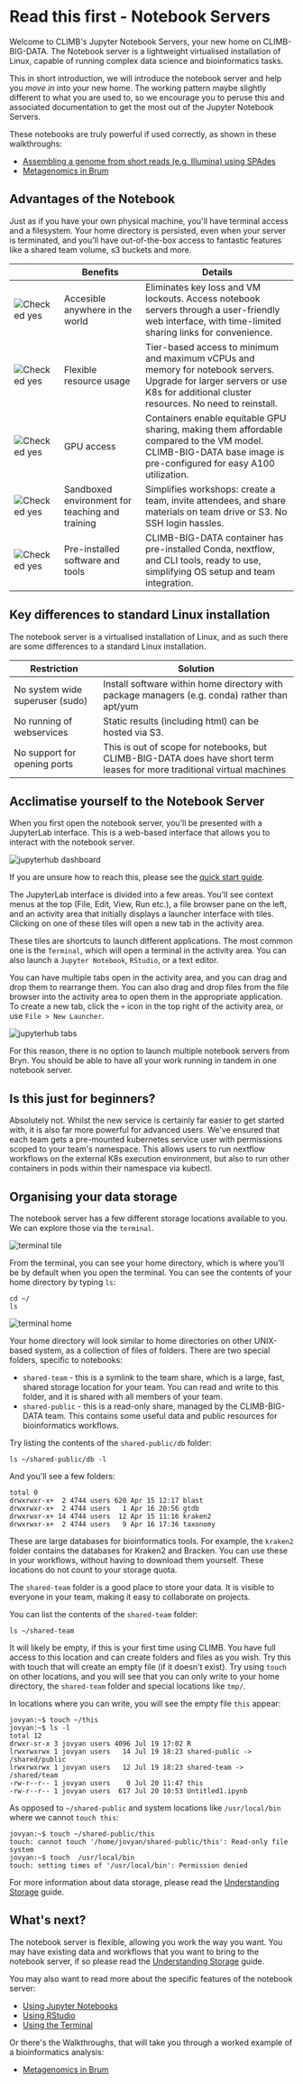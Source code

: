 # Read this first - Notebook Servers

Welcome to CLIMB's Jupyter Notebook Servers, your new home on CLIMB-BIG-DATA. 
The Notebook server is a lightweight virtualised installation of Linux, capable of running complex data science and bioinformatics tasks.

This in short introduction, we will introduce the notebook server and help you *move in* into your new home. The working pattern maybe slightly different to what you are used to, so we encourage you to peruse this and associated documentation to get the most out of the Jupyter Notebook Servers. 

These notebooks are truly powerful if used correctly, as shown in these walkthroughs:

* [Assembling a genome from short reads (e.g. Illumina) using SPAdes](../walkthroughs/genome-assembly/spades.md)
* [Metagenomics in Brum](../walkthroughs/metagenomics-tutorial.md)

## Advantages of the Notebook 

Just as if you have your own physical machine, you'll have terminal access and a filesystem. Your home directory is persisted, even when your server is terminated, and you'll have out-of-the-box access to fantastic features like a shared team volume, s3 buckets and more.

|   | Benefits                                             | Details                                                                                                                                                                       |
|---|------------------------------------------------------|-------------------------------------------------------------------------------------------------------------------------------------------------------------------------------|
|  ![Checked yes](../img/checked.png) | Accesible anywhere in the world  | Eliminates key loss and VM lockouts. Access notebook servers through a user-friendly web interface, with time-limited sharing links for convenience.                                           |
| ![Checked yes](../img/checked.png)  | Flexible resource usage                              | Tier-based access to minimum and maximum vCPUs and memory for notebook servers. Upgrade for larger servers or use K8s for additional cluster resources. No need to reinstall. |
|  ![Checked yes](../img/checked.png) | GPU access                                           | Containers enable equitable GPU sharing, making them affordable compared to the VM model. CLIMB-BIG-DATA base image is pre-configured for easy A100 utilization.              |
| ![Checked yes](../img/checked.png)  | Sandboxed environment for teaching and training      | Simplifies workshops: create a team, invite attendees, and share materials on team drive or S3. No SSH login hassles.                                                         |
| ![Checked yes](../img/checked.png)  | Pre-installed software and tools                     | CLIMB-BIG-DATA container has pre-installed Conda, nextflow, and CLI tools, ready to use, simplifying OS setup and team integration.                                           |

## Key differences to standard Linux installation

The notebook server is a virtualised installation of Linux, and as such there are some differences to a standard Linux installation.

| Restriction                     | Solution                                                                                                                 |
|---------------------------------|--------------------------------------------------------------------------------------------------------------------------|
| No system wide superuser (sudo) | Install software within home directory with package managers (e.g. conda) rather than apt/yum                             |
| No running of webservices       | Static results (including html) can be hosted via S3.                                                                    |
| No support for opening ports    | This is out of scope for notebooks, but CLIMB-BIG-DATA does have short term leases for more traditional virtual machines |

## Acclimatise yourself to the Notebook Server

When you first open the notebook server, you'll be presented with a JupyterLab interface. This is a web-based interface that allows you to interact with the notebook server.

![jupyterhub dashboard](../img/jh-dash.png)

If you are unsure how to reach this, please see the [quick start guide](quick-start.md).

The JupyterLab interface is divided into a few areas. You'll see context menus at the top (File, Edit, View, Run etc.), a file browser pane on the left, and an activity area that initially displays a launcher interface with tiles. Clicking on one of these tiles will open a new tab in the activity area.

These tiles are shortcuts to launch different applications. The most common one is the `Terminal`, which will open a terminal in the activity area. You can also launch a `Jupyter Notebook`, `RStudio`, or a text editor.

You can have multiple tabs open in the activity area, and you can drag and drop them to rearrange them. You can also drag and drop files from the file browser into the activity area to open them in the appropriate application. To create a new tab, click the `+` icon in the top right of the activity area, or use `File > New Launcher`.

![jupyterhub tabs](../img/jh-tab.png)

For this reason, there is no option to launch multiple notebook servers from Bryn. You should be able to have all your work running in tandem in one notebook server.


## Is this just for beginners?

Absolutely not. Whilst the new service is certainly far easier to get started with, it is also far more powerful for advanced users. We've ensured that each team gets a pre-mounted kubernetes service user with permissions scoped to your team's namespace. This allows users to run nextflow workflows on the external K8s execution environment, but also to run other containers in pods within their namespace via kubectl.

## Organising your data storage 

The notebook server has a few different storage locations available to you. We can explore those via the `terminal`.

![terminal tile](../img/terminal-tile.png)

From the terminal, you can see your home directory, which is where you'll be by default when you open the terminal. You can see the contents of your home directory by typing `ls`:

```
cd ~/
ls 
```

![terminal home](../img/terminal-home.png)

Your home directory will look similar to home directories on other UNIX-based system, as a collection of files of folders. There are two special folders, specific to notebooks:

* `shared-team` - this is a symlink to the team share, which is a large, fast, shared storage location for your team. You can read and write to this folder, and it is shared with all members of your team.
* `shared-public` - this is a read-only share, managed by the CLIMB-BIG-DATA team. This contains some useful data and public resources for bioinformatics workflows.

Try listing the contents of the `shared-public/db` folder:
```
ls ~/shared-public/db -l
```
And you'll see a few folders:

```
total 0
drwxrwxr-x+  2 4744 users 620 Apr 15 12:17 blast
drwxrwxr-x+  2 4744 users   1 Apr 16 20:56 gtdb
drwxrwxr-x+ 14 4744 users  12 Apr 15 11:16 kraken2
drwxrwxr-x+  2 4744 users   9 Apr 16 17:36 taxonomy
```

These are large databases for bioinformatics tools. For example, the `kraken2` folder contains the databases for Kraken2 and Bracken. You can use these in your workflows, without having to download them yourself. These locations do not count to your storage quota.

The `shared-team` folder is a good place to store your data. It is visible to everyone in your team, making it easy to collaborate on projects. 

You can list the contents of the `shared-team` folder:
```
ls ~/shared-team
```

It will likely be empty, if this is your first time using CLIMB. You have full access to this location and can create folders and files as you wish. Try this with touch that will create an empty file (if it doesn't exist).
Try using `touch` on other locations, and you will see that you can only write to your home directory, the `shared-team` folder and special locations like `tmp/`.

In locations where you can write, you will see the empty file `this` appear:
```
jovyan:~$ touch ~/this
jovyan:~$ ls -l
total 12
drwxr-sr-x 3 jovyan users 4096 Jul 19 17:02 R
lrwxrwxrwx 1 jovyan users   14 Jul 19 18:23 shared-public -> /shared/public
lrwxrwxrwx 1 jovyan users   12 Jul 19 18:23 shared-team -> /shared/team
-rw-r--r-- 1 jovyan users    0 Jul 20 11:47 this
-rw-r--r-- 1 jovyan users  617 Jul 20 10:53 Untitled1.ipynb
```

As opposed to `~/shared-public` and system locations like `/usr/local/bin` where we cannot `touch this`:
```
jovyan:~$ touch ~/shared-public/this
touch: cannot touch '/home/jovyan/shared-public/this': Read-only file system
jovyan:~$ touch  /usr/local/bin
touch: setting times of '/usr/local/bin': Permission denied
```

For more information about data storage, please read the [Understanding Storage](../storage/index.md) guide.

## What's next?

The notebook server is flexible, allowing you work the way you want. You may have existing data and workflows that you want to bring to the notebook server, if so please read the [Understanding Storage](../storage/index.md) guide.

You may also want to read more about the specific features of the notebook server:

* [Using Jupyter Notebooks](using-jupyter.md)
* [Using RStudio](using-rstudio.md)
* [Using the Terminal](using-the-terminal.md)

Or there's the Walkthroughs, that will take you through a worked example of a bioinformatics analysis:

* [Metagenomics in Brum](/walkthroughs/metagenomics-tutorial)
